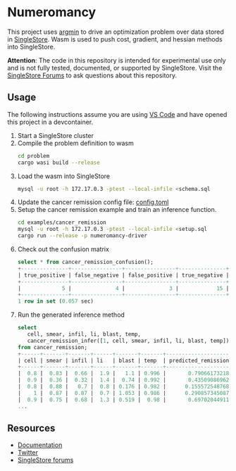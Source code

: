 # Numeromancy
This project uses [argmin][argmin] to drive an optimization problem over data stored in [SingleStore][singlestore]. Wasm is used to push cost, gradient, and hessian methods into SingleStore.

**Attention**: The code in this repository is intended for experimental use only and is not fully tested, documented, or supported by SingleStore. Visit the [SingleStore Forums](https://www.singlestore.com/forum/) to ask questions about this repository.

## Usage

The following instructions assume you are using [VS Code][vscode] and have opened this project in a devcontainer.

1. Start a SingleStore cluster
2. Compile the problem definition to wasm
   ```bash
   cd problem
   cargo wasi build --release
   ```
3. Load the wasm into SingleStore
   ```bash
   mysql -u root -h 172.17.0.3 -ptest --local-infile <schema.sql
   ```
4. Update the cancer remission config file: [config.toml](example/cancer_remission/config.toml)
5. Setup the cancer remission example and train an inference function.
   ```bash
   cd examples/cancer_remission
   mysql -u root -h 172.17.0.3 -ptest --local-infile <setup.sql
   cargo run --release -p numeromancy-driver
   ```
6. Check out the confusion matrix
   ```sql
   select * from cancer_remission_confusion();
   +---------------+----------------+----------------+---------------+
   | true_positive | false_negative | false_positive | true_negative |
   +---------------+----------------+----------------+---------------+
   |             5 |              4 |              3 |            15 |
   +---------------+----------------+----------------+---------------+
   1 row in set (0.057 sec)
   ```
6. Run the generated inference method
   ```sql
   select
      cell, smear, infil, li, blast, temp,
      cancer_remission_infer([1, cell, smear, infil, li, blast, temp]) as predicted_remission
   from cancer_remission;
   +------+-------+-------+------+-------+-------+--------------------------+
   | cell | smear | infil | li   | blast | temp  | predicted_remission      |
   +------+-------+-------+------+-------+-------+--------------------------+
   |  0.8 |  0.83 |  0.66 |  1.9 |   1.1 | 0.996 |       0.7906617321859674 |
   |  0.9 |  0.36 |  0.32 |  1.4 |  0.74 | 0.992 |       0.4350908696255495 |
   |  0.8 |  0.88 |   0.7 |  0.8 | 0.176 | 0.982 |      0.15557254876835305 |
   |    1 |  0.87 |  0.87 |  0.7 | 1.053 | 0.986 |      0.29085734508704386 |
   |  0.9 |  0.75 |  0.68 |  1.3 | 0.519 |  0.98 |       0.6970204491139325 |
   ...
   ```

## Resources

* [Documentation](https://docs.singlestore.com)
* [Twitter](https://twitter.com/SingleStoreDevs)
* [SingleStore forums](https://www.singlestore.com/forum)

[argmin]: https://docs.rs/argmin
[vscode]: https://code.visualstudio.com/
[singlestore]: https://www.singlestore.com/
